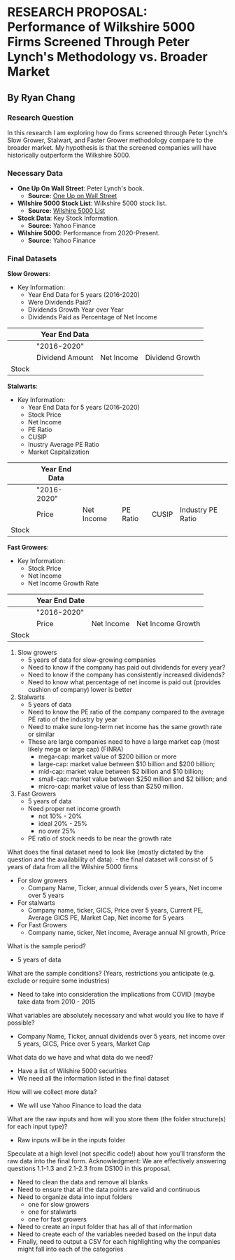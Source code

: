 # RESEARCH PROPOSAL: Performance of Wilkshire 5000 Firms Screened Through Peter Lynch's Methodology vs. Broader Market

## By Ryan Chang

### Research Question

In this research I am exploring how do firms screened through Peter Lynch's Slow Grower, Stalwart, and Faster Grower methodology compare to the broader market. My hypothesis is that the screened companies will have historically outperform the Wilkshire 5000.

### Necessary Data

- **One Up On Wall Street**: Peter Lynch's book.
  - **Source:** [One Up on Wall Street](https://yourknowledgedigest.files.wordpress.com/2020/04/one-up-on-wall-street.pdf)
- **Wilshire 5000 Stock List**: Wilkshire 5000 stock list.
  - **Source:**  [Wilshire 5000 List](https://info.wilshire.com/Wilshire-5000-Index-Fund-Holdings)
- **Stock Data**: Key Stock Information.
  - **Source:** Yahoo Finance
- **Wilshire 5000**: Performance from 2020-Present.
  - **Source:** Yahoo Finance

### Final Datasets

**Slow Growers**: 

- Key Information:
  - Year End Data for 5 years (2016-2020)
  - Were Dividends Paid?
  - Dividends Growth Year over Year
  - Dividends Paid as Percentage of Net Income

|         | Year End Data |           |       |
|---------|--------------|-----------|-------|
|         |      "2016-2020"     |         |         |                 
|         | Dividend Amount | Net Income | Dividend Growth |
| Stock   |              |           |       |


**Stalwarts**: 
- Key Information:
  - Year End Data for 5 years (2016-2020)
  - Stock Price 
  - Net Income
  - PE Ratio
  - CUSIP
  - Inustry Average PE Ratio
  - Market Capitalization


|            | Year End Data |         |         |         |         |
|------------|---------------|---------|---------|---------|---------|
|            |      "2016-2020"     |         |         |         |         |
|            | Price         | Net Income | PE Ratio | CUSIP   | Industry PE Ratio | Market Cap |
| Stock      |               |           |          |         |                    |            |


**Fast Growers**: 
- Key Information:
  - Stock Price
  - Net Income 
  - Net Income Growth Rate 
  
|          | Year End Date |          |          |
|----------|---------------|----------|----------|
|         |      "2016-2020"     |         |              
|          | Price         | Net Income | Net Income Growth |
| Stock    |               |          |          |



1. Slow growers
    - 5 years of data for slow-growing companies 
    - Need to know if the company has paid out dividends for every year?
    - Need to know if the company has consistently increased dividends?
    - Need to know what percentage of net income is paid out (provides cushion of company) lower is better
2. Stalwarts 
    - 5 years of data 
    - Need to know the PE ratio of the company compared to the average PE ratio of the industry by year
    - Need to make sure long-term net income has the same growth rate or similar
    - These are large companies need to have a large market cap (most likely mega or large cap) (FINRA)
        - mega-cap: market value of $200 billion or more
        - large-cap: market value between $10 billion and $200 billion;
        - mid-cap: market value between $2 billion and $10 billion;
        - small-cap: market value between $250 million and $2 billion; and
        - micro-cap: market value of less than $250 million.
3. Fast Growers 
    - 5 years of data 
    - Need proper net income growth 
       - not 10% - 20%
       - ideal 20% - 25% 
       - no over 25% 
    - PE ratio of stock needs to be near the growth rate 

What does the final dataset need to look like (mostly dictated by the question and the availability of data):
    - the final dataset will consist of 5 years of data from all the Wilshire 5000 firms 
    
- For slow growers 
    - Company Name, Ticker, annual dividends over 5 years, Net income over 5 years 
- For stalwarts 
    - Company name, ticker, GICS, Price over 5 years, Current PE, Average GICS PE, Market Cap, Net income for 5 years 
- For Fast Growers
    - Company name, ticker, Net income, Average annual NI growth, Price

What is the sample period?
- 5 years of data 

What are the sample conditions? (Years, restrictions you anticipate (e.g. exclude or require some industries)
- Need to take into consideration the implications from COVID (maybe take data from 2010 - 2015

What variables are absolutely necessary and what would you like to have if possible?
- Company Name, Ticker, annual dividends over 5 years, net income over 5 years, GICS, Price over 5 years, Market Cap

What data do we have and what data do we need?
- Have a list of Wilshire 5000 securities 
- We need all the information listed in the final dataset 

How will we collect more data?
- We will use Yahoo Finance to load the data 

What are the raw inputs and how will you store them (the folder structure(s) for each input type)?
- Raw inputs will be in the inputs folder 

Speculate at a high level (not specific code!) about how you’ll transform the raw data into the final form.
Acknowledgment: We are effectively answering questions 1.1-1.3 and 2.1-2.3 from DS100 in this proposal.

- Need to clean the data and remove all blanks 
- Need to ensure that all the data points are valid and continuous 
- Need to organize data into input folders 
    - one for slow growers
    - one for stalwarts 
    - one for fast growers 
- Need to create an input folder that has all of that information 
- Need to create each of the variables needed based on the input data 
- Finally, need to output a CSV for each highlighting why the companies might fall into each of the categories













